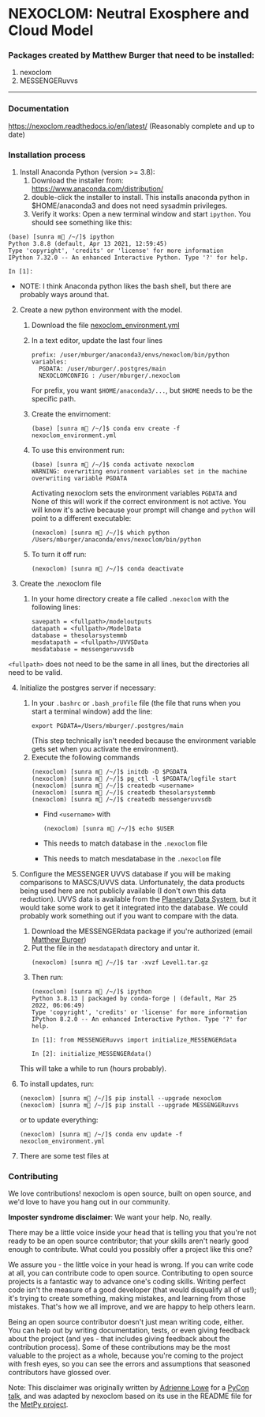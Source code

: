 # NEXOCLOM: Neutral Exosphere and Cloud Model

### Packages created by Matthew Burger that need to be installed:
1. nexoclom
2. MESSENGERuvvs

------------------

### Documentation

https://nexoclom.readthedocs.io/en/latest/ (Reasonably complete and up to date)

### Installation process

1. Install Anaconda Python (version >= 3.8):
   1. Download the installer from:
           https://www.anaconda.com/distribution/
   2. double-click the installer to install. This installs anaconda python in
           $HOME/anaconda3 and does not need sysadmin privileges.
   3. Verify it works: Open a new terminal window and start `ipython`. You should
see something like this:
```
(base) [sunra m🍔 /~/]$ ipython
Python 3.8.8 (default, Apr 13 2021, 12:59:45) 
Type 'copyright', 'credits' or 'license' for more information
IPython 7.32.0 -- An enhanced Interactive Python. Type '?' for help.

In [1]: 
```
* NOTE: I think Anaconda python likes the bash shell, but there
are probably ways around that. 

2. Create a new python environment with the model.
   1. Download the file [nexoclom_environment.yml](https://github.com/mburger-stsci/nexoclom/blob/master/nexoclom_environment.yml)
   2. In a text editor, update the last four lines
      ```
      prefix: /user/mburger/anaconda3/envs/nexoclom/bin/python
      variables:
        PGDATA: /user/mburger/.postgres/main
        NEXOCLOMCONFIG : /user/mburger/.nexoclom
      ```
      For prefix, you want `$HOME/anaconda3/...`, but `$HOME` needs to be the
      specific path.

   4. Create the envirnoment:
      ```
      (base) [sunra m🍔 /~/]$ conda env create -f nexoclom_environment.yml
      ```
   5. To use this environment run:
      ```
      (base) [sunra m🍔 /~/]$ conda activate nexoclom
      WARNING: overwriting environment variables set in the machine
      overwriting variable PGDATA
      ```
      Activating nexoclom sets the environment variables `PGDATA` and `
      `
      None of this will work if the correct environment is not active. You will 
know it's active because your prompt will change and `python` will point to a 
different executable:
      ```
      (nexoclom) [sunra m🍔 /~/]$ which python
      /Users/mburger/anaconda/envs/nexoclom/bin/python
      ```

   6. To turn it off run:
      ```
      (nexoclom) [sunra m🍔 /~/]$ conda deactivate
      ```

3. Create the .nexoclom file
   1. In your home directory create a file called `.nexoclom` with the
       following lines:
        ```
        savepath = <fullpath>/modeloutputs
        datapath = <fullpath>/ModelData
        database = thesolarsystemmb
        mesdatapath = <fullpath>/UVVSData
        mesdatabase = messengeruvvsdb
        ```

`<fullpath>` does not need to be the same in all lines, but the directories all
need to be valid.

4. Initialize the postgres server if necessary:
   1. In your `.bashrc` or `.bash_profile` file (the file that runs when you
       start a terminal window) add the line:
      ```  
      export PGDATA=/Users/mburger/.postgres/main
      ```
       (This step technically isn't needed because the environment variable gets
       set when you activate the environment).
   2. Execute the following commands
      ```
      (nexoclom) [sunra m🍔 /~/]$ initdb -D $PGDATA
      (nexoclom) [sunra m🍔 /~/]$ pg_ctl -l $PGDATA/logfile start
      (nexoclom) [sunra m🍔 /~/]$ createdb <username>
      (nexoclom) [sunra m🍔 /~/]$ createdb thesolarsystemmb
      (nexoclom) [sunra m🍔 /~/]$ createdb messengeruvvsdb
      ```
      * Find `<username>` with 
     
        ```(nexoclom) [sunra m🍔 /~/]$ echo $USER```
      * This needs to match database in the `.nexoclom` file
      * This needs to match mesdatabase in the `.nexoclom` file

5. Configure the MESSENGER UVVS database if you will be making comparisons to 
    MASCS/UVVS data. Unfortunately, the data products being used here are not 
    publicly available (I don't own this data reduction). UVVS data is available 
    from the [Planetary Data System](https://atmos.nmsu.edu/data_and_services/atmospheres_data/MESSENGER/messenger.html), but it would
    take some work to get it integrated into the database. We could probably work
    something out if you want to compare with the data.

    1. Download the MESSENGERdata package if you're authorized (email 
    [Matthew Burger](mailto:mburger@stsci.edu))
    2. Put the file in the `mesdatapath` directory and untar it.
        ```
        (nexoclom) [sunra m🍔 /~/]$ tar -xvzf Level1.tar.gz
       ```
    3. Then run:
        ```
        (nexoclom) [sunra m🍔 /~/]$ ipython
        Python 3.8.13 | packaged by conda-forge | (default, Mar 25 2022, 06:06:49)
        Type 'copyright', 'credits' or 'license' for more information
        IPython 8.2.0 -- An enhanced Interactive Python. Type '?' for help.

        In [1]: from MESSENGERuvvs import initialize_MESSENGERdata

        In [2]: initialize_MESSENGERdata()
        ```

    This will take a while to run (hours probably).

6. To install updates, run:
    ```
    (nexoclom) [sunra m🍔 /~/]$ pip install --upgrade nexoclom
    (nexoclom) [sunra m🍔 /~/]$ pip install --upgrade MESSENGERuvvs
    ```
   or to update everything:
   ```
   (nexoclom) [sunra m🍔 /~/]$ conda env update -f nexoclom_environment.yml
   ```

7. There are some test files at 

### Contributing

We love contributions! nexoclom is open source,
built on open source, and we'd love to have you hang out in our community.

**Imposter syndrome disclaimer**: We want your help. No, really.

There may be a little voice inside your head that is telling you that you're not
ready to be an open source contributor; that your skills aren't nearly good
enough to contribute. What could you possibly offer a project like this one?

We assure you - the little voice in your head is wrong. If you can write code at
all, you can contribute code to open source. Contributing to open source
projects is a fantastic way to advance one's coding skills. Writing perfect code
isn't the measure of a good developer (that would disqualify all of us!); it's
trying to create something, making mistakes, and learning from those
mistakes. That's how we all improve, and we are happy to help others learn.

Being an open source contributor doesn't just mean writing code, either. You can
help out by writing documentation, tests, or even giving feedback about the
project (and yes - that includes giving feedback about the contribution
process). Some of these contributions may be the most valuable to the project as
a whole, because you're coming to the project with fresh eyes, so you can see
the errors and assumptions that seasoned contributors have glossed over.

Note: This disclaimer was originally written by
[Adrienne Lowe](https://github.com/adriennefriend) for a
[PyCon talk](https://www.youtube.com/watch?v=6Uj746j9Heo), and was adapted by
nexoclom based on its use in the README file for the
[MetPy project](https://github.com/Unidata/MetPy>).
